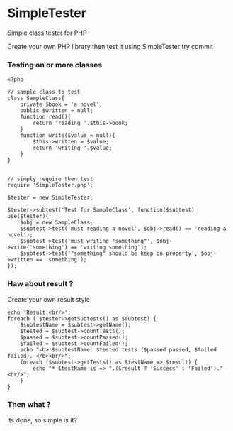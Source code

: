 # SimpleTester
Simple class tester for PHP

Create your own PHP library then test it using SimpleTester
try commit

### Testing on or more classes
```
<?php

// sample class to test
class SampleClass{
	private $book = 'a novel';
	public $written = null;
	function read(){
		return 'reading '.$this->book;
	}
	function write($value = null){
		$this->written = $value;
		return 'writing '.$value;
	}
}


// simply require then test
require 'SimpleTester.php';

$tester = new SimpleTester;

$tester->subtest('Test for SampleClass', function($subtest) use($tester){
	$obj = new SampleClass;
	$subtest->test('must reading a novel', $obj->read() == 'reading a novel');
	$subtest->test('must writing "something"', $obj->write('something') == 'writing something');
	$subtest->test('"something" should be keep on property', $obj->written == 'something');
});

```
### Haw about result ?
Create your own result style
```
echo 'Result:<br/>';
foreach ( $tester->getSubtests() as $subtest) {
	$subtestName = $subtest->getName();
	$tested = $subtest->countTests();
	$passed = $subtest->countPassed();
	$failed = $subtest->countFailed();
	echo "<b> $subtestName: $tested tests ($passed passed, $failed failed). </b><br/>";
	foreach ($subtest->getTests() as $testName => $result) {
		echo "* $testName is => ".($result ? 'Success' : 'Failed')."<br/>";
	}
}
```

### Then what ?
its done, so simple is it?
